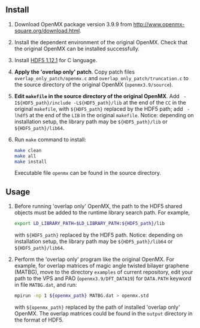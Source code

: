 ## Install

1. Download OpenMX package version 3.9.9 from http://www.openmx-square.org/download.html.

1. Install the dependent environment of the original OpenMX. Check that the original OpenMX can be installed successfully.

1. Install [HDF5 1.12.1](https://www.hdfgroup.org/package/hdf5-1-12-1-tar-gz/?wpdmdl=15727&refresh=62bc78374c8081656518711) for C language.

1. **Apply the 'overlap only' patch**. Copy patch files `overlap_only_patch/openmx.c` and `overlap_only_patch/truncation.c` to the source directory of the original OpenMX (`openmx3.9/source`).

1. **Edit `makefile` in the source directory of the original OpenMX**. Add ` -I${HDF5_path}/include -L${HDF5_path}/lib` at the end of the `CC` in the original `makefile`, with `${HDF5_path}` replaced by the HDF5 path; add ` -lhdf5` at the end of the `LIB` in the original `makefile`. Notice: depending on installation setup, the library path may be `${HDF5_path}/lib` or `${HDF5_path}/lib64`.

1. Run `make` command to install:
    ```bash
    make clean
    make all
    make install
    ```
    Executable file `openmx` can be found in the source directory.

## Usage

1. Before running 'overlap only' OpenMX, the path to the HDF5 shared objects must be added to the runtime library search path. For example,
    ```bash
    export LD_LIBRARY_PATH=$LD_LIBRARY_PATH:${HDF5_path}/lib
    ```
    with `${HDF5_path}` replaced by the HDF5 path. Notice: depending on installation setup, the library path may be `${HDF5_path}/lib64` or `${HDF5_path}/lib64`.

1. Perform the 'overlap only' program like the original OpenMX. For example, for overlap matrices of magic angle twisted bilayer graphene (MATBG), move to the directory `examples` of current repository, edit your path to the VPS and PAO (`openmx3.9/DFT_DATA19`) for `DATA.PATH` keyword in file `MATBG.dat`, and run:
    ```bash
    mpirun -np 1 ${openmx_path} MATBG.dat > openmx.std
    ```
    with `${openmx_path}` replaced by the path of installed 'overlap only' OpenMX. The overlap matrices could be found in the `output` directory in the format of HDF5.
